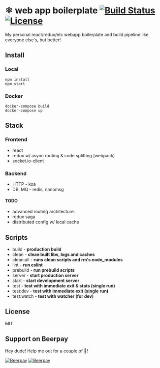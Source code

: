 # ⚛ web app boilerplate [![Build Status][travis-image]][travis-url] [![License][git-license-image]][git-license-url]
My personal react/redux/etc webapp boilerplate and build pipeline like everyone else's, but better!

## Install

### Local
```
npm install
npm start
```

### Docker
```
docker-compose build
docker-compose up
```

## Stack

### Frontend
* react
* redux w/ async routing & code splitting (webpack)
* socket.io-client

### Backend
* HTTP - koa
* DB, MQ - redis, nanomsg

#### TODO
* advanced routing architecture:
* redux saga
* distributed config w/ local cache

## Scripts
* build - **production build**
* clean - **clean built libs, logs and caches**
* clean:all - **runs clean scripts and rm's node_modules**
* lint - **run eslint**
* prebuild - **run prebuild scripts**
* server - **start production server**
* start - **start development server**
* test - **test with immediate exit & stats (single run)**
* test:dev - **test with immediate exit (single run)**
* test:watch - **test with watcher (for dev)**

## License
MIT

[git-license-url]: https://github.com/moimikey/react-boilerplate/blob/master/LICENSE
[git-license-image]: https://img.shields.io/github/license/moimikey/react-boilerplate.svg
[travis-url]: https://travis-ci.org/moimikey/react-boilerplate
[travis-image]: https://travis-ci.org/moimikey/react-boilerplate.svg?branch=redux

## Support on Beerpay
Hey dude! Help me out for a couple of :beers:!

[![Beerpay](https://beerpay.io/moimikey/react-boilerplate/badge.svg?style=beer-square)](https://beerpay.io/moimikey/react-boilerplate)  [![Beerpay](https://beerpay.io/moimikey/react-boilerplate/make-wish.svg?style=flat-square)](https://beerpay.io/moimikey/react-boilerplate?focus=wish)